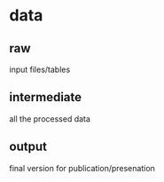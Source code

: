 # data

## raw
input files/tables

## intermediate

all the processed data 


## output

final version for publication/presenation
